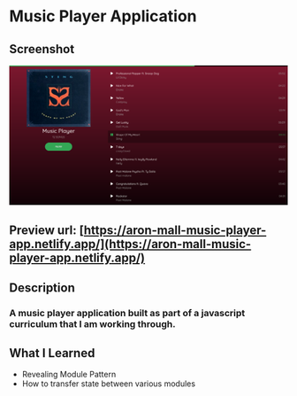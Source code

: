 # Music Player Application

## Screenshot
![preview](./preview.png)

## Preview url: [https://aron-mall-music-player-app.netlify.app/](https://aron-mall-music-player-app.netlify.app/)

## Description
### A music player application built as part of a javascript curriculum that I am working through.

## What I Learned
- Revealing Module Pattern
- How to transfer state between various modules 







